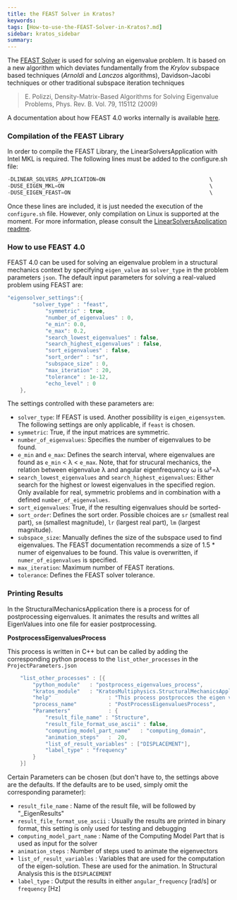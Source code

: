 ```yaml
---
title: the FEAST Solver in Kratos?
keywords: 
tags: [How-to-use-the-FEAST-Solver-in-Kratos?.md]
sidebar: kratos_sidebar
summary: 
---
```


The [FEAST Solver](http://www.ecs.umass.edu/~polizzi/feast/) is used for solving an eigenvalue problem. It is based on a new algorithm which deviates fundamentally from the _Krylov_ subspace based techniques (_Arnoldi_ and _Lanczos_ algorithms), Davidson-Jacobi techniques or other traditional subspace iteration techniques

   > E. Polizzi, Density-Matrix-Based Algorithms for Solving Eigenvalue Problems, Phys. Rev. B. Vol. 79, 115112 (2009)

A documentation about how FEAST 4.0 works internally is available [here](https://arxiv.org/abs/2002.04807).

### Compilation of the FEAST Library

In order to compile the FEAST Library, the LinearSolversApplication with Intel MKL is required. The following lines must be added to the configure.sh file:

~~~c
-DLINEAR_SOLVERS_APPLICATION=ON                                 \
-DUSE_EIGEN_MKL=ON                                              \
-DUSE_EIGEN_FEAST=ON                                            \
~~~

Once these lines are included, it is just needed the execution of the `configure.sh` file. However, only compilation on Linux is supported at the moment. For more information, please consult the [LinearSolversApplication readme](https://github.com/KratosMultiphysics/Kratos/blob/master/applications/LinearSolversApplication/README.md).

### How to use FEAST 4.0
FEAST 4.0 can be used for solving an eigenvalue problem in a structural mechanics context by specifying `eigen_value` as `solver_type` in the problem parameters `json`. The default input parameters for solving a real-valued problem using FEAST are:

~~~c
"eigensolver_settings":{
	    "solver_type" : "feast",
            "symmetric" : true,
            "number_of_eigenvalues" : 0,
            "e_min": 0.0,
            "e_max": 0.2,
            "search_lowest_eigenvalues" : false,
            "search_highest_eigenvalues" : false,
            "sort_eigenvalues" : false,
            "sort_order" : "sr",
            "subspace_size" : 0,
            "max_iteration" : 20,
            "tolerance" : 1e-12,
            "echo_level" : 0
	},
~~~

The settings controlled with these parameters are:
- `solver_type`: If FEAST is used. Another possibility is `eigen_eigensystem`. The following settings are only applicable, if `feast` is chosen.
- `symmetric`: True, if the input matrices are symmetric.
- `number_of_eigenvalues`: Specifies the number of eigenvalues to be found.
- `e_min` and `e_max`: Defines the search interval, where eigenvalues are found as `e_min` < &lambda; < `e_max`. Note, that for strucural mechanics, the relation between eigenvalue &lambda; and angular eigenfrequency &omega; is &omega;²=&lambda;
- `search_lowest_eigenvalues` and `search_highest_eigenvalues`: Either search for the highest or lowest eigenvalues in the specified region. Only available for real, symmetric problems and in combination with a defined `number_of_eigenvalues`.
- `sort_eigenvalues`: True, if the resulting eigenvalues should be sorted-
- `sort_order`: Defines the sort order. Possible choices are `sr` (smallest real part), `sm` (smallest magnitude), `lr` (largest real part), `lm` (largest magnitude).
- `subspace_size`: Manually defines the size of the subspace used to find eigenvalues. The FEAST documentation recommends a size of 1.5 * numer of eigenvalues to be found. This value is overwritten, if `numer_of_eigenvalues` is specified.
- `max_iteration`: Maximum number of FEAST iterations.
- `tolerance`: Defines the FEAST solver tolerance.

### Printing Results

In the StructuralMechanicsApplication there is a process for of postprocessing eigenvalues. It animates the results and writtes all EigenValues into one file for easier postprocessing.

**PostprocessEigenvaluesProcess**

This process is written in C++ but can be called by adding the corresponding python process to the `list_other_processes` in the `ProjectParameters.json`

~~~c
    "list_other_processes" : [{
        "python_module"   : "postprocess_eigenvalues_process",
        "kratos_module"   : "KratosMultiphysics.StructuralMechanicsApplication",
        "help"                  : "This process postprocces the eigen values for GiD",
        "process_name"          : "PostProcessEigenvaluesProcess",
        "Parameters"            : { 
            "result_file_name" : "Structure",
            "result_file_format_use_ascii" : false,
            "computing_model_part_name"   : "computing_domain",
            "animation_steps"   :  20,
            "list_of_result_variables" : ["DISPLACEMENT"],
            "label_type" : "frequency"
        }
    }]
~~~
Certain Parameters can be chosen (but don't have to, the settings above are the defaults. If the defaults are to be used, simply omit the corresponding parameter):
- `result_file_name` : Name of the result file, will be followed by "_EigenResults"
- `result_file_format_use_ascii` : Usually the results are printed in binary format, this setting is only used for testing and debugging
- `computing_model_part_name`   : Name of the Computing Model Part that is used as input for the solver
- `animation_steps`   :  Number of steps used to animate the eigenvectors
- `list_of_result_variables` : Variables that are used for the computation of the eigen-solution. These are used for the animation. In Structural Analysis this is the `DISPLACEMENT`
- `label_type` : Output the results in either `angular_frequency` [rad/s] or `frequency` [Hz]
